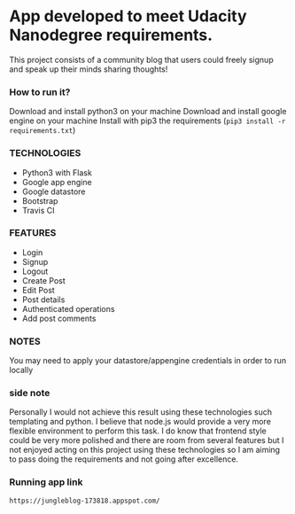 # App developed to meet Udacity Nanodegree requirements.

This project consists of a community blog that users could freely signup and speak up their minds sharing thoughts!

### How to run it?
Download and install python3 on your machine
Download and install google engine on your machine
Install with pip3 the requirements (`pip3 install -r requirements.txt`)

### TECHNOLOGIES
* Python3 with Flask
* Google app engine
* Google datastore
* Bootstrap
* Travis CI

### FEATURES
* Login
* Signup
* Logout
* Create Post
* Edit Post
* Post details
* Authenticated operations
* Add post comments

### NOTES
You may need to apply your datastore/appengine credentials in order to run locally

### side note
Personally I would not achieve this result using these technologies such templating and python. I believe that node.js would provide a very more flexible environment to perform this task.
I do know that frontend style could be very more polished and there are room from several features but I not enjoyed acting on this project using these technologies so I am aiming to pass doing the requirements and not going after excellence.

### Running app link
`https://jungleblog-173818.appspot.com/`